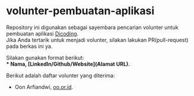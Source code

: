 # volunter-pembuatan-aplikasi
Repository ini digunakan sebagai sayembara pencarian volunter untuk pembuatan aplikasi [Dicoding](www.dicoding.com).<br>
Jika Anda tertarik untuk menjadi volunter, silakan lakukan PR(pull-request) pada berkas ini ya.<br>

Silakan gunakan format berikut:<br>
**\* Nama, [LinkedIn/Github/Website](Alamat URL).**

Berikut adalah daftar volunter yang diterima:
* Oon Arfiandwi, [oo.or.id](https://oo.or.id).
